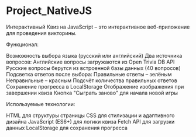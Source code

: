 # Project_NativeJS
Интерактивный Квиз на JavaScript – это интерактивное веб-приложение для проведения викторины. 

Функционал:

Возможность выбора языка (русский или английский)
Два источника вопросов:
Английские вопросы загружаются из Open Trivia DB API
Русские вопросы берутся из встроенной базы данных (40 вопросов)
Подсветка ответов после выбора:
Правильные ответы – зелёным
Неправильные – красным
Подсчёт количества правильных ответов
Сохранение прогресса в LocalStorage
Отображение изображения при завершении квиза
Кнопка "Сыграть заново" для начала новой игры

Используемые технологии:

HTML для структуры страницы
CSS для стилизации и адаптивного дизайна
JavaScript (ES6+) для логики квиза
Fetch API для загрузки данных
LocalStorage для сохранения прогресса
